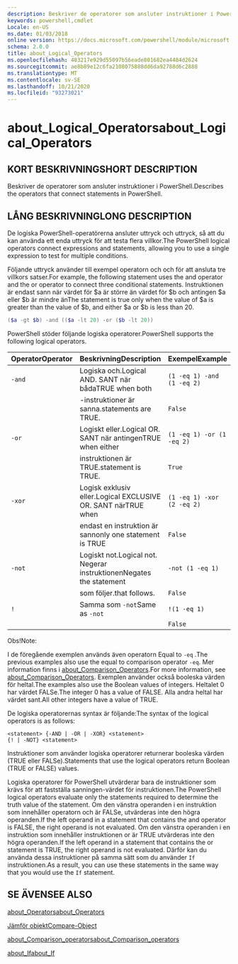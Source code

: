 ```yaml
---
description: Beskriver de operatorer som ansluter instruktioner i PowerShell.
keywords: powershell,cmdlet
Locale: en-US
ms.date: 01/03/2018
online version: https://docs.microsoft.com/powershell/module/microsoft.powershell.core/about/about_logical_operators?view=powershell-6&WT.mc_id=ps-gethelp
schema: 2.0.0
title: about_Logical_Operators
ms.openlocfilehash: 483217e929d55097b56eade801682ea4484d2624
ms.sourcegitcommit: ae8b89e12c6fa2108075888dd6da92788d6c2888
ms.translationtype: MT
ms.contentlocale: sv-SE
ms.lasthandoff: 10/21/2020
ms.locfileid: "93273021"
---
```

# <a name="about_logical_operators"></a><span data-ttu-id="f5277-104">about_Logical_Operators</span><span class="sxs-lookup"><span data-stu-id="f5277-104">about_Logical_Operators</span></span>

## <a name="short-description"></a><span data-ttu-id="f5277-105">KORT BESKRIVNING</span><span class="sxs-lookup"><span data-stu-id="f5277-105">SHORT DESCRIPTION</span></span>
<span data-ttu-id="f5277-106">Beskriver de operatorer som ansluter instruktioner i PowerShell.</span><span class="sxs-lookup"><span data-stu-id="f5277-106">Describes the operators that connect statements in PowerShell.</span></span>

## <a name="long-description"></a><span data-ttu-id="f5277-107">LÅNG BESKRIVNING</span><span class="sxs-lookup"><span data-stu-id="f5277-107">LONG DESCRIPTION</span></span>

<span data-ttu-id="f5277-108">De logiska PowerShell-operatörerna ansluter uttryck och uttryck, så att du kan använda ett enda uttryck för att testa flera villkor.</span><span class="sxs-lookup"><span data-stu-id="f5277-108">The PowerShell logical operators connect expressions and statements, allowing you to use a single expression to test for multiple conditions.</span></span>

<span data-ttu-id="f5277-109">Följande uttryck använder till exempel operatorn och och för att ansluta tre villkors satser.</span><span class="sxs-lookup"><span data-stu-id="f5277-109">For example, the following statement uses the and operator and the or operator to connect three conditional statements.</span></span> <span data-ttu-id="f5277-110">Instruktionen är endast sann när värdet för $a är större än värdet för $b och antingen $a eller $b är mindre än</span><span class="sxs-lookup"><span data-stu-id="f5277-110">The statement is true only when the value of $a is greater than the value of $b, and either $a or $b is less than</span></span>
20.

```powershell
($a -gt $b) -and (($a -lt 20) -or ($b -lt 20))
```

<span data-ttu-id="f5277-111">PowerShell stöder följande logiska operatorer.</span><span class="sxs-lookup"><span data-stu-id="f5277-111">PowerShell supports the following logical operators.</span></span>

|<span data-ttu-id="f5277-112">Operator</span><span class="sxs-lookup"><span data-stu-id="f5277-112">Operator</span></span>|<span data-ttu-id="f5277-113">Beskrivning</span><span class="sxs-lookup"><span data-stu-id="f5277-113">Description</span></span>                        |<span data-ttu-id="f5277-114">Exempel</span><span class="sxs-lookup"><span data-stu-id="f5277-114">Example</span></span>                   |
|--------|-----------------------------------|--------------------------|
|`-and`  |<span data-ttu-id="f5277-115">Logiska och.</span><span class="sxs-lookup"><span data-stu-id="f5277-115">Logical AND.</span></span> <span data-ttu-id="f5277-116">SANT när båda</span><span class="sxs-lookup"><span data-stu-id="f5277-116">TRUE when both</span></span>        |`(1 -eq 1) -and (1 -eq 2)`|
|        |<span data-ttu-id="f5277-117">-instruktioner är sanna.</span><span class="sxs-lookup"><span data-stu-id="f5277-117">statements are TRUE.</span></span>               |`False`                   |
|`-or`   |<span data-ttu-id="f5277-118">Logiskt eller.</span><span class="sxs-lookup"><span data-stu-id="f5277-118">Logical OR.</span></span> <span data-ttu-id="f5277-119">SANT när antingen</span><span class="sxs-lookup"><span data-stu-id="f5277-119">TRUE when either</span></span>       |`(1 -eq 1) -or (1 -eq 2)` |
|        |<span data-ttu-id="f5277-120">instruktionen är TRUE.</span><span class="sxs-lookup"><span data-stu-id="f5277-120">statement is TRUE.</span></span>                 |`True`                    |
|`-xor`  |<span data-ttu-id="f5277-121">Logisk exklusiv eller.</span><span class="sxs-lookup"><span data-stu-id="f5277-121">Logical EXCLUSIVE OR.</span></span> <span data-ttu-id="f5277-122">SANT när</span><span class="sxs-lookup"><span data-stu-id="f5277-122">TRUE when</span></span>    |`(1 -eq 1) -xor (2 -eq 2)`|
|        |<span data-ttu-id="f5277-123">endast en instruktion är sann</span><span class="sxs-lookup"><span data-stu-id="f5277-123">only one statement is TRUE</span></span>         |`False`                   |
|`-not`  |<span data-ttu-id="f5277-124">Logiskt not.</span><span class="sxs-lookup"><span data-stu-id="f5277-124">Logical not.</span></span> <span data-ttu-id="f5277-125">Negerar instruktionen</span><span class="sxs-lookup"><span data-stu-id="f5277-125">Negates the statement</span></span> |`-not (1 -eq 1)`          |
|        |<span data-ttu-id="f5277-126">som följer.</span><span class="sxs-lookup"><span data-stu-id="f5277-126">that follows.</span></span>                      |`False`                   |
|`!`     |<span data-ttu-id="f5277-127">Samma som `-not`</span><span class="sxs-lookup"><span data-stu-id="f5277-127">Same as `-not`</span></span>                     |`!(1 -eq 1)`              |
|        |                                   |`False`                   |

 <span data-ttu-id="f5277-128">Obs!</span><span class="sxs-lookup"><span data-stu-id="f5277-128">Note:</span></span>

<span data-ttu-id="f5277-129">I de föregående exemplen används även operatorn Equal to `-eq` .</span><span class="sxs-lookup"><span data-stu-id="f5277-129">The previous examples also use the equal to comparison operator `-eq`.</span></span> <span data-ttu-id="f5277-130">Mer information finns i [about_Comparison_Operators](about_Comparison_Operators.md).</span><span class="sxs-lookup"><span data-stu-id="f5277-130">For more information, see [about_Comparison_Operators](about_Comparison_Operators.md).</span></span> <span data-ttu-id="f5277-131">Exemplen använder också booleska värden för heltal.</span><span class="sxs-lookup"><span data-stu-id="f5277-131">The examples also use the Boolean values of integers.</span></span> <span data-ttu-id="f5277-132">Heltalet 0 har värdet FALSe.</span><span class="sxs-lookup"><span data-stu-id="f5277-132">The integer 0 has a value of FALSE.</span></span> <span data-ttu-id="f5277-133">Alla andra heltal har värdet sant.</span><span class="sxs-lookup"><span data-stu-id="f5277-133">All other integers have a value of TRUE.</span></span>

<span data-ttu-id="f5277-134">De logiska operatorernas syntax är följande:</span><span class="sxs-lookup"><span data-stu-id="f5277-134">The syntax of the logical operators is as follows:</span></span>

```
<statement> {-AND | -OR | -XOR} <statement>
{! | -NOT} <statement>
```

<span data-ttu-id="f5277-135">Instruktioner som använder logiska operatorer returnerar booleska värden (TRUE eller FALSe).</span><span class="sxs-lookup"><span data-stu-id="f5277-135">Statements that use the logical operators return Boolean (TRUE or FALSE) values.</span></span>

<span data-ttu-id="f5277-136">Logiska operatorer för PowerShell utvärderar bara de instruktioner som krävs för att fastställa sanningen-värdet för instruktionen.</span><span class="sxs-lookup"><span data-stu-id="f5277-136">The PowerShell logical operators evaluate only the statements required to determine the truth value of the statement.</span></span> <span data-ttu-id="f5277-137">Om den vänstra operanden i en instruktion som innehåller operatorn och är FALSe, utvärderas inte den högra operanden.</span><span class="sxs-lookup"><span data-stu-id="f5277-137">If the left operand in a statement that contains the and operator is FALSE, the right operand is not evaluated.</span></span>
<span data-ttu-id="f5277-138">Om den vänstra operanden i en instruktion som innehåller instruktionen or är TRUE utvärderas inte den högra operanden.</span><span class="sxs-lookup"><span data-stu-id="f5277-138">If the left operand in a statement that contains the or statement is TRUE, the right operand is not evaluated.</span></span> <span data-ttu-id="f5277-139">Därför kan du använda dessa instruktioner på samma sätt som du använder `If` instruktionen.</span><span class="sxs-lookup"><span data-stu-id="f5277-139">As a result, you can use these statements in the same way that you would use the `If` statement.</span></span>

## <a name="see-also"></a><span data-ttu-id="f5277-140">SE ÄVEN</span><span class="sxs-lookup"><span data-stu-id="f5277-140">SEE ALSO</span></span>

[<span data-ttu-id="f5277-141">about_Operators</span><span class="sxs-lookup"><span data-stu-id="f5277-141">about_Operators</span></span>](about_Operators.md)

[<span data-ttu-id="f5277-142">Jämför objekt</span><span class="sxs-lookup"><span data-stu-id="f5277-142">Compare-Object</span></span>](xref:Microsoft.PowerShell.Utility.Compare-Object)

[<span data-ttu-id="f5277-143">about_Comparison_operators</span><span class="sxs-lookup"><span data-stu-id="f5277-143">about_Comparison_operators</span></span>](about_Comparison_Operators.md)

[<span data-ttu-id="f5277-144">about_If</span><span class="sxs-lookup"><span data-stu-id="f5277-144">about_If</span></span>](about_If.md)

